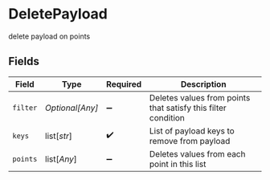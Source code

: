 # DeletePayload

delete payload on points


## Fields

| Field                                                         | Type                                                          | Required                                                      | Description                                                   |
| ------------------------------------------------------------- | ------------------------------------------------------------- | ------------------------------------------------------------- | ------------------------------------------------------------- |
| `filter`                                                      | *Optional[Any]*                                               | :heavy_minus_sign:                                            | Deletes values from points that satisfy this filter condition |
| `keys`                                                        | list[*str*]                                                   | :heavy_check_mark:                                            | List of payload keys to remove from payload                   |
| `points`                                                      | list[*Any*]                                                   | :heavy_minus_sign:                                            | Deletes values from each point in this list                   |